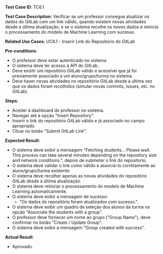 **Test Case ID**: TC6.1

**Test Case Description**: Verificar se um professor consegue atualizar os dados do GitLab com um link válido, quando existem novas atividades desde a última atualização, e se o sistema recolhe os novos dados e reinicia o processamento do modelo de Machine Learning com sucesso.  

**Related Use Cases**: UC6.1 - Inserir Link do Repositorio do GitLab

**Pre-conditions**:  

- O professor deve estar autenticado no sistema.  
- O sistema deve ter acesso à API do GitLab.  
- Deve existir um repositório GitLab válido e acessível que já foi previamente associado a um aluno/grupo/turma no sistema.  
- Deve haver novas atividades no repositório GitLab desde a última vez que os dados foram recolhidos (simular novas commits, issues, etc. no GitLab).  

**Steps**:  

- Aceder à dashboard do professor no sistema.  
- Navegar até à opção "Insert Repository".  
- Inserir o link do repositório GitLab válido e já associado no campo apropriado.  
- Clicar no botão "Submit GitLab Link".  

**Expected Result**:  

- O sistema deve exibir a mensagem "Fetching students... Please wait.
This process can take several minutes depending on the repository size and network conditions.", depois de submeter o link do repositorio.
- O sistema deve validar o link como válido e associá-lo corretamente ao aluno/grupo/turma existente.  
- O sistema deve recolher apenas as novas atividades do repositório GitLab desde a última atualização.  
- O sistema deve reiniciar o processamento do modelo de Machine Learning automaticamente.  
- O sistema deve exibir a mensagem de sucesso:  
  - "Os dados do repositório foram atualizados com sucesso.".
- O sistema deve exibir um quadro de seleção dos alunos da turma na opção "Associate the students with a group". 
- O professor deve fornecer um nome ao grupo ("Group Name"), deve confirmar no botão "Create / Update Group".
- O sistema deve exibir a mensagem "Group created with success".

**Actual Result**:

- Aprovado.
